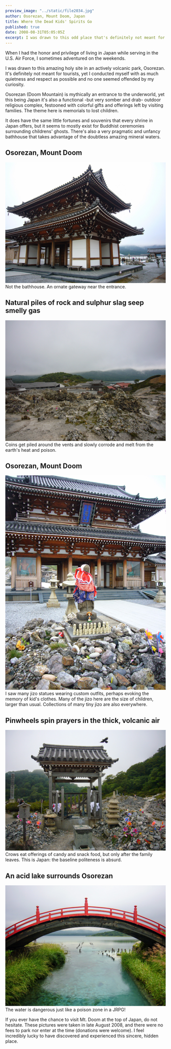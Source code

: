 ```yaml
---
preview_image: "../static/file2034.jpg"
author: Osorezan, Mount Doom, Japan
title: Where the Dead Kids' Spirits Go
published: true
date: 2008-08-31T05:05:05Z
excerpt: I was drawn to this odd place that's definitely not meant for tourists.
---
```

When I had the honor and privilege of living in Japan while serving in the U.S. Air Force, I sometimes adventured on the weekends.

I was drawn to this amazing holy site in an actively volcanic park, Osorezan. It's definitely not meant for tourists, yet I conducted myself with as much quietness and respect as possible and no one seemed offended by my curiosity. 

Osorezan (Doom Mountain) is mythically an entrance to the underworld, yet this being Japan it's also a functional -but very somber and drab- outdoor religious complex, festooned with colorful gifts and offerings left by visiting families. The theme here is memorials to lost children.

It does have the same little fortunes and souvenirs that every shrine in Japan offers, but it seems to mostly exist for Buddhist ceremonies surrounding childrens' ghosts. There's also a very pragmatic and unfancy bathhouse that takes advantage of the doubtless amazing mineral waters.

## Osorezan, Mount Doom
![yikes, Osorezan](../static/file2035.jpg)
<br> Not the bathhouse. An ornate gateway near the entrance.

## Natural piles of rock and sulphur slag seep smelly gas
![yikes, Osorezan](../static/file2093.jpg)
<br> Coins get piled around the vents and slowly corrode and melt from the earth's heat and poison.

## Osorezan, Mount Doom
![yikes, Osorezan](../static/file2172.jpg)
<br> I saw many jizo statues wearing custom outfits, perhaps evoking the memory of kid's clothes. Many of the jizo here are the size of children, larger than usual. Collections of many tiny jizo are also everywhere.

## Pinwheels spin prayers in the thick, volcanic air
![yikesinwheel prayers, Osorezan](../static/file3625.jpg)
<br> Crows eat offerings of candy and snack food, but only after the family leaves. This is Japan: the baseline politeness is absurd.<br>

## An acid lake surrounds Osorezan
![Bridge over Acid Water, Osorezan](../static/file3582.jpg)
<br> The water is dangerous just like a poison zone in a JRPG!



If you ever have the chance to visit Mt. Doom at the top of Japan, do not hesitate. These pictures were taken in late August 2008, and there were no fees to park nor enter at the time (donations were welcome). I feel incredibly lucky to have discovered and experienced this sincere, hidden place.